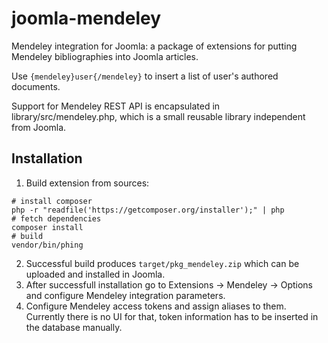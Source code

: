 joomla-mendeley
===============

Mendeley integration for Joomla: a package of extensions for putting Mendeley bibliographies into Joomla articles.

Use `{mendeley}user{/mendeley}` to insert a list of user's authored documents.


Support for Mendeley REST API is encapsulated in library/src/mendeley.php, which is a small reusable library independent from Joomla.


## Installation

1. Build extension from sources:
```
# install composer
php -r "readfile('https://getcomposer.org/installer');" | php
# fetch dependencies
composer install
# build
vendor/bin/phing
```
2. Successful build produces `target/pkg_mendeley.zip` which can be uploaded and installed in Joomla.
3. After successfull installation go to Extensions -> Mendeley -> Options and configure Mendeley integration parameters.
4. Configure Mendeley access tokens and assign aliases to them. Currently there is no UI for that, token information has to be inserted in the database manually.